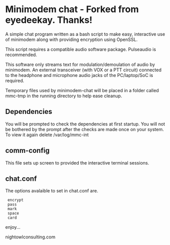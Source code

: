 # Minimodem chat - Forked from eyedeekay. Thanks!

 A simple chat program written as a bash script to make easy, 
 interactive use of minimodem along with providing
 encryption using OpenSSL.

 This script requires a compatible audio software package.
 Pulseaudio is recommended.
 
 This software only streams text for modulation/demoulation 
 of audio by minimodem. An external transceiver (with VOX or
 a PTT circuit) connected to the headphone and microphone
 audio jacks of the PC/laptop/SoC is required. 

 Temporary files used by minimodem-chat will be placed in a 
 folder called mmc-tmp in the running directory to help 
 ease cleanup.

## Dependencies
 You will be prompted to check the dependencies at first startup.
 You will not be bothered by the prompt after the checks are
 made once on your system.
 To view it again delete /var/log/mmc-int

## comm-config
 This file sets up screen to provided the interactive 
 terminal sessions. 

## chat.conf
 The options avalaible to set in chat.conf are.

```
 encrypt
 pass
 mark
 space
 card
```
 
 enjoy...
 
 nightowlconsulting.com
